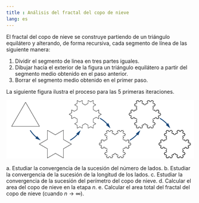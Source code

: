 ```yaml
---
title : Análisis del fractal del copo de nieve
lang: es
---
```



El fractal del copo de nieve se construye partiendo de un triángulo equilátero y alterando, de forma recursiva, cada segmento de línea de las siguiente manera:

1. Dividir el segmento de linea en tres partes iguales.
2. Dibujar hacia el exterior de la figura un triángulo equilátero a partir del segmento medio obtenido en el paso anterior. 
3. Borrar el segmento medio obtenido en el primer paso.

La siguiente figura ilustra el proceso para las 5 primeras iteraciones.

![Creación del fractal del copo de nieve.](../img/series/copo-nieve.png)

a. Estudiar la convergencia de la sucesión del número de lados. 
b. Estudiar la convergencia de la sucesión de la longitud de los lados.
c. Estudiar la convergencia de la sucesión del perímetro del copo de nieve.
d. Calcular el area del copo de nieve en la etapa $n$.
e. Calcular el area total del fractal del copo de nieve (cuando $n\to \infty$).

